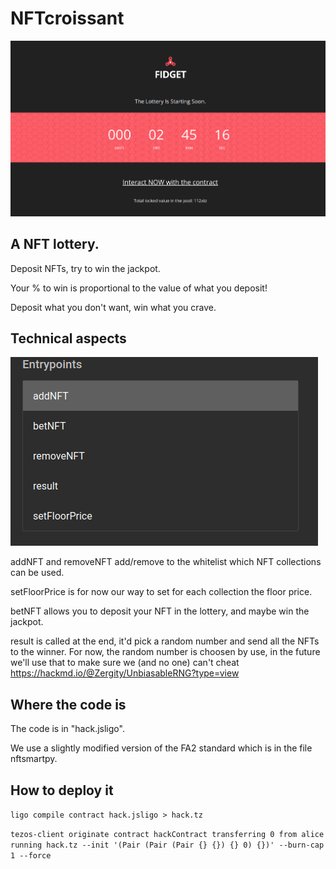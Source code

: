 # NFTcroissant

![](image.png)

## A NFT lottery.

Deposit NFTs, try to win the jackpot.

Your % to win is proportional to the value of what you deposit!

Deposit what you don't want, win what you crave.


## Technical aspects

![](entry.png)

addNFT and removeNFT add/remove to the whitelist which NFT collections can be used.

setFloorPrice is for now our way to set for each collection the floor price.

betNFT allows you to deposit your NFT in the lottery, and maybe win the jackpot.

result is called at the end, it'd pick a random number and send all the NFTs to the winner. For now, the random number is choosen by use, in the future we'll use that to make sure we (and no one) can't cheat https://hackmd.io/@Zergity/UnbiasableRNG?type=view

## Where the code is

The code is in "hack.jsligo".

We use a slightly modified version of the FA2 standard which is in the file nftsmartpy.

## How to deploy it


`ligo compile contract hack.jsligo > hack.tz`

`tezos-client originate contract hackContract transferring 0 from alice running hack.tz --init '(Pair (Pair (Pair {} {}) {} 0) {})' --burn-cap 1 --force`